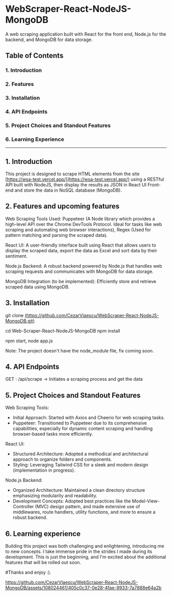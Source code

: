 # WebScraper-React-NodeJS-MongoDB

A web scraping application built with React for the front end, Node.js for the backend, and MongoDB for data storage.

## Table of Contents

### 1. Introduction
### 2. Features
### 3. Installation
### 4. API Endpoints
### 5. Project Choices and Standout Features
### 6. Learning Experience

**************************************

##  1. Introduction

This project is designed to scrape HTML elements from the site [https://wsa-test.vercel.app/](https://wsa-test.vercel.app/) using a RESTful API built with NodeJS, then display the results as JSON in React UI Front-end and store the data in NoSQL database (MongoDB).

##  2. Features and upcoming features

Web Scraping Tools Used: Puppeteer (A Node library which provides a high-level API over the Chrome DevTools Protocol. Ideal for tasks like web scraping and automating web browser interactions), Regex (Used for pattern matching and parsing the scraped data).

React UI: A user-friendly interface built using React that allows users to display the scraped data, export the data as Excel and sort data by their sentiment.

Node.js Backend: A robust backend powered by Node.js that handles web scraping requests and communicates with MongoDB for data storage.

MongoDB Integration (to be implemented): Efficiently store and retrieve scraped data using MongoDB.

##  3. Installation

git clone [(https://github.com/CezarVlaescu/WebScraper-React-NodeJS-MongoDB.git)](https://github.com/CezarVlaescu/WebScraper-React-NodeJS-MongoDB.git)

cd Web-Scraper-React-NodeJS-MongoDB
npm install

npm start, node app.js

Note: The project doesn't have the node_module file, fix coming soon.

##  4. API Endpoints

GET	: /api/scrape	-> Initiates a scraping process and get the data

##  5. Project Choices and Standout Features

Web Scraping Tools:
* Initial Approach: Started with Axios and Cheerio for web scraping tasks.
* Puppeteer: Transitioned to Puppeteer due to its comprehensive capabilities, especially for dynamic content scraping and handling browser-based tasks more efficiently.

React UI:
* Structured Architecture: Adopted a methodical and architectural approach to organize folders and components.
* Styling: Leveraging Tailwind CSS for a sleek and modern design (implementation in progress).

Node.js Backend:
* Organized Architecture: Maintained a clean directory structure emphasizing modularity and readability.
* Development Concepts: Adopted best practices like the Model-View-Controller (MVC) design pattern, and made extensive use of middlewares, route handlers, utility functions, and more to ensure a robust backend.

##  6. Learning experience 

Building this project was both challenging and enlightening, introducing me to new concepts. I take immense pride in the strides I made during its development. This is just the beginning, and I'm excited about the additional features that will be rolled out soon.

#Thanks and enjoy :). 

https://github.com/CezarVlaescu/WebScraper-React-NodeJS-MongoDB/assets/108024461/405c0c37-0e28-4fae-9933-7a7888e64a2b

